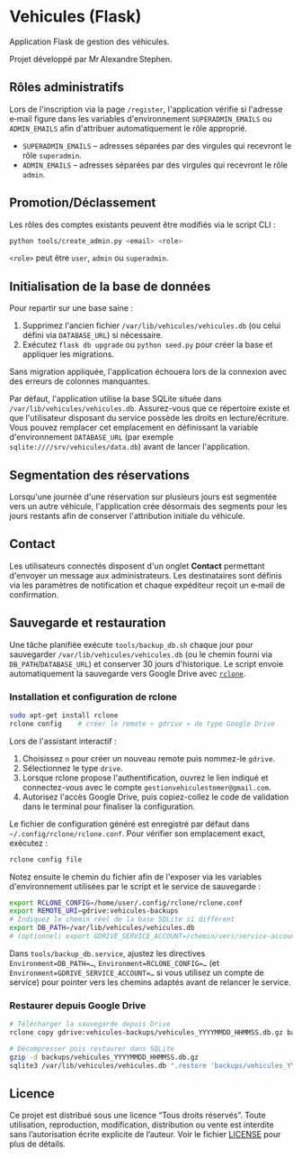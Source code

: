 # Vehicules (Flask)

Application Flask de gestion des véhicules.

Projet développé par Mr Alexandre Stephen.

## Rôles administratifs

Lors de l'inscription via la page `/register`, l'application vérifie si l'adresse e‑mail figure dans les variables d'environnement `SUPERADMIN_EMAILS` ou `ADMIN_EMAILS` afin d'attribuer automatiquement le rôle approprié.

* `SUPERADMIN_EMAILS` – adresses séparées par des virgules qui recevront le
  rôle `superadmin`.
* `ADMIN_EMAILS` – adresses séparées par des virgules qui recevront le rôle
  `admin`.

## Promotion/Déclassement

Les rôles des comptes existants peuvent être modifiés via le script CLI :

```bash
python tools/create_admin.py <email> <role>
```

`<role>` peut être `user`, `admin` ou `superadmin`.

## Initialisation de la base de données

Pour repartir sur une base saine :

1. Supprimez l'ancien fichier `/var/lib/vehicules/vehicules.db` (ou celui défini via `DATABASE_URL`) si nécessaire.
2. Exécutez `flask db upgrade` ou `python seed.py` pour créer la base et appliquer les migrations.

Sans migration appliquée, l'application échouera lors de la connexion avec des erreurs de colonnes manquantes.

Par défaut, l'application utilise la base SQLite située dans `/var/lib/vehicules/vehicules.db`. Assurez-vous que ce répertoire
existe et que l'utilisateur disposant du service possède les droits en lecture/écriture. Vous pouvez remplacer cet emplacement en
définissant la variable d'environnement `DATABASE_URL` (par exemple `sqlite:////srv/vehicules/data.db`) avant de lancer
l'application.

## Segmentation des réservations

Lorsqu'une journée d'une réservation sur plusieurs jours est segmentée vers un autre véhicule, l'application crée désormais des segments pour les jours restants afin de conserver l'attribution initiale du véhicule.

## Contact

Les utilisateurs connectés disposent d'un onglet **Contact** permettant d'envoyer un message aux administrateurs. Les destinataires sont définis via les paramètres de notification et chaque expéditeur reçoit un e‑mail de confirmation.

## Sauvegarde et restauration

Une tâche planifiée exécute `tools/backup_db.sh` chaque jour pour sauvegarder `/var/lib/vehicules/vehicules.db` (ou le chemin
fourni via `DB_PATH`/`DATABASE_URL`) et conserver 30 jours d'historique. Le script envoie automatiquement la sauvegarde vers
Google Drive avec [`rclone`](https://rclone.org/).

### Installation et configuration de rclone

```bash
sudo apt-get install rclone
rclone config    # créer le remote « gdrive » de type Google Drive
```

Lors de l'assistant interactif :

1. Choisissez `n` pour créer un nouveau remote puis nommez-le `gdrive`.
2. Sélectionnez le type `drive`.
3. Lorsque rclone propose l'authentification, ouvrez le lien indiqué et connectez-vous avec le compte `gestionvehiculestomer@gmail.com`.
4. Autorisez l'accès Google Drive, puis copiez-collez le code de validation dans le terminal pour finaliser la configuration.

Le fichier de configuration généré est enregistré par défaut dans `~/.config/rclone/rclone.conf`. Pour vérifier son emplacement exact, exécutez :

```bash
rclone config file
```

Notez ensuite le chemin du fichier afin de l'exposer via les variables d'environnement utilisées par le script et le service de sauvegarde :

```bash
export RCLONE_CONFIG=/home/user/.config/rclone/rclone.conf
export REMOTE_URI=gdrive:vehicules-backups
# Indiquez le chemin réel de la base SQLite si différent
export DB_PATH=/var/lib/vehicules/vehicules.db
# (optionnel) export GDRIVE_SERVICE_ACCOUNT=/chemin/vers/service-account.json
```

Dans `tools/backup_db.service`, ajustez les directives `Environment=DB_PATH=…`, `Environment=RCLONE_CONFIG=…` (et `Environment=GDRIVE_SERVICE_ACCOUNT=…` si vous utilisez un compte de service) pour pointer vers les chemins adaptés avant de relancer le service.

### Restaurer depuis Google Drive

```bash
# Télécharger la sauvegarde depuis Drive
rclone copy gdrive:vehicules-backups/vehicules_YYYYMMDD_HHMMSS.db.gz backups/

# Décompresser puis restaurer dans SQLite
gzip -d backups/vehicules_YYYYMMDD_HHMMSS.db.gz
sqlite3 /var/lib/vehicules/vehicules.db ".restore 'backups/vehicules_YYYYMMDD_HHMMSS.db'"  # adaptez ce chemin si nécessaire
```

## Licence

Ce projet est distribué sous une licence “Tous droits réservés”.
Toute utilisation, reproduction, modification, distribution ou vente
est interdite sans l’autorisation écrite explicite de l’auteur.
Voir le fichier [LICENSE](LICENSE) pour plus de détails.
